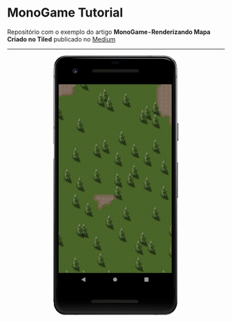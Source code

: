# MonoGame Tutorial
Repositório com o exemplo do artigo **MonoGame - Renderizando Mapa Criado no Tiled** publicado no [Medium](https://medium.com/@ronildo.souza/monogame-renderizando-mapa-criado-no-tiled-5a362c69c914)

-----

<p align="center">
  <img src="./Screenshot/MonoGameTiledMap.png">
</p>
